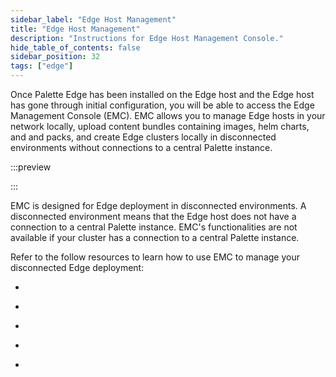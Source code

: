 ```yaml
---
sidebar_label: "Edge Host Management"
title: "Edge Host Management"
description: "Instructions for Edge Host Management Console."
hide_table_of_contents: false
sidebar_position: 32
tags: ["edge"]
---
```


Once Palette Edge has been installed on the Edge host and the Edge host has gone through initial configuration, you will
be able to access the Edge Management Console (EMC). EMC allows you to manage Edge hosts in your network locally, upload
content bundles containing images, helm charts, and and packs, and create Edge clusters locally in disconnected
environments without connections to a central Palette instance.

:::preview

:::

EMC is designed for Edge deployment in disconnected environments. A disconnected environment means that the Edge host
does not have a connection to a central Palette instance. EMC's functionalities are not available if your cluster has a
connection to a central Palette instance.

Refer to the follow resources to learn how to use EMC to manage your disconnected Edge deployment:

- [](./access-console.md)

- [](./upload-content-bundle.md)

- [](./export-cluster-definition.md)

- [](./create-cluster.md)

- [](./theming.md)
